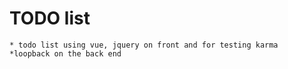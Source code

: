 # TODO list 
	* todo list using vue, jquery on front and for testing karma 
	*loopback on the back end 
